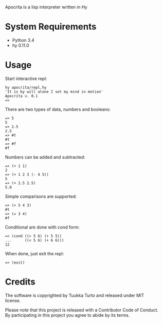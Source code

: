 Apocrita is a lisp interpreter written in Hy

System Requirements
===================
- Python 3.4
- hy 0.11.0

Usage
=====

Start interactive repl:

```
hy apocrita/repl.hy
'It is by will alone I set my mind in motion'
Apocrita v. 0.1
=> 
```

There are two types of data, numbers and booleans:

```
=> 5
5
=> 2.5
2.5
=> #t
#t
=> #f
#f
```

Numbers can be added and subtracted:

```
=> (+ 1 1)
2
=> (+ 1 2 3 (- 4 5))
5
=> (+ 2.5 2.5)
5.0
```

Simple comparisons are supported:

```
=> (> 5 4 3)
#t
=> (= 3 4)
#f
```

Conditional are done with cond form:

```
=> (cond ((> 5 6) (+ 5 5))
...      ((< 5 6) (+ 6 6)))
12
```

When done, just exit the repl:

```
=> (exit)
```

Credits
=======
The software is copyrighted by Tuukka Turto and released under MIT license.

Please note that this project is released with a Contributor Code of Conduct. By participating in this project you agree to abide by its terms.
